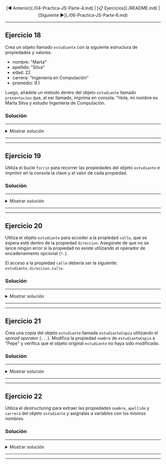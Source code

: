 <div align= "center"> [◀️ Anterior](./04-Practica-JS-Parte-4.md) | [📋 Ejercicios](./README.md) | [Siguiente ▶️](./06-Practica-JS-Parte-6.md)</div>

---

## Ejercicio 18

Crea un objeto llamado `estudiante` con la siguiente estructura de propiedades y valores:
- nombre: "Marta"
- apellido: "Silva"
- edad: 22
- carrera: "Ingeniería en Computación"
- promedio: 9.1

Luego, añádele un método dentro del objeto `estudiante` llamado `presentacion` que, al ser llamado, imprima en consola: "Hola, mi nombre es Marta Silva y estudio Ingeniería de Computación.


### Solución
---

<details><summary>Mostrar solución</summary>

<em>index.html</em>

```html
<!DOCTYPE html>
<html lang="es">
  <head>
    <meta charset="UTF-8" />
    <meta http-equiv="X-UA-Compatible" content="IE=edge" />
    <meta name="viewport" content="width=device-width, initial-scale=1.0" />
    <title>Ejercicio 18 - JS</title>
  </head>
  <body
    style="
      display: flex;
      justify-content: center;
      align-items: center;
      height: 100vh;
      font-family: Arial, sans-serif;
    "
  >
    <section style="text-align: center">
      <p style="font-size: 2em; margin: 0; color: #333">
        Abre las herramientas de desarrollador para ver el resultado
      </p>
      <p style="font-size: 1.5em; margin-top: 50px; color: #555">
        Para abrir las herramientas de desarrollador, presiona
        <strong>F12</strong> o haz clic derecho y selecciona
        <strong>Inspeccionar</strong>.
      </p>
    </section>
    <script src="./src.js"></script>
  </body>
</html>
```

<em>src.js</em>

```js
'use strict';

const estudiante = {
  nombre: 'Marta',
  apellido: 'Silva',
  edad: 22,
  carrera: 'Ingeniería en Computación',
  promedio: 9.1,
};

// Añadimos el método presentación al objeto "estudiante"
estudiante.presentacion = function () {
  console.log(
    `Hola, mi nombre es ${this.nombre} ${this.apellido} y estudio ${this.carrera}.`
  );
};

// Llamamos al método presentacion del objeto estudiante
estudiante.presentacion();
```
</details>

---
---

## Ejercicio 19

Utiliza el bucle `for/in` para recorrer las propiedades del objeto `estudiante` e imprimir en la consola la clave y el valor de cada propiedad.


### Solución
---

<details><summary>Mostrar solución</summary>

<em>index.html</em>

```html
<!DOCTYPE html>
<html lang="es">
  <head>
    <meta charset="UTF-8" />
    <meta http-equiv="X-UA-Compatible" content="IE=edge" />
    <meta name="viewport" content="width=device-width, initial-scale=1.0" />
    <title>Ejercicio 19 - JS</title>
  </head>
  <body
    style="
      display: flex;
      justify-content: center;
      align-items: center;
      height: 100vh;
      font-family: Arial, sans-serif;
    "
  >
    <section style="text-align: center">
      <p style="font-size: 2em; margin: 0; color: #333">
        Abre las herramientas de desarrollador para ver el resultado
      </p>
      <p style="font-size: 1.5em; margin-top: 50px; color: #555">
        Para abrir las herramientas de desarrollador, presiona
        <strong>F12</strong> o haz clic derecho y selecciona
        <strong>Inspeccionar</strong>.
      </p>
    </section>
    <script src="./src.js"></script>
  </body>
</html>
```

<em>src.js</em>

```js
'use strict';

const estudiante = {
  nombre: "Marta",
  apellido: "Silva",
  edad: 22,
  carrera: "Ingeniería en Computación",
  promedio: 9.1,
  presentacion: function () {
    console.log(`Hola, mi nombre es ${this.nombre} ${this.apellido} y estudio ${this.carrera}.`);
  }
};

// Recorremos las propiedades del objeto estudiante
for (const propiedad in estudiante) {
  console.log(`${propiedad}: ${estudiante[propiedad]}`);
}
```
</details>

---
---

## Ejercicio 20

Utiliza el objeto `estudiante` para acceder a la propiedad `calle`, que se espera esté dentro de la propiedad `direccion`. Asegúrate de que no se lance ningún error si la propiedad no existe utilizando el operador de encadenamiento opcional (`?.`).

El acceso a la propiedad `calle` debería ser la siguiente: `estudiante.direccion.calle`.


### Solución
---

<details><summary>Mostrar solución</summary>

<em>index.html</em>

```html
<!DOCTYPE html>
<html lang="es">
  <head>
    <meta charset="UTF-8" />
    <meta http-equiv="X-UA-Compatible" content="IE=edge" />
    <meta name="viewport" content="width=device-width, initial-scale=1.0" />
    <title>Ejercicio 20 - JS</title>
  </head>
  <body
    style="
      display: flex;
      justify-content: center;
      align-items: center;
      height: 100vh;
      font-family: Arial, sans-serif;
    "
  >
    <section style="text-align: center">
      <p style="font-size: 2em; margin: 0; color: #333">
        Abre las herramientas de desarrollador para ver el resultado
      </p>
      <p style="font-size: 1.5em; margin-top: 50px; color: #555">
        Para abrir las herramientas de desarrollador, presiona
        <strong>F12</strong> o haz clic derecho y selecciona
        <strong>Inspeccionar</strong>.
      </p>
    </section>
    <script src="./src.js"></script>
  </body>
</html>
```

<em>src.js</em>

```js
'use strict';

const estudiante = {
  nombre: 'Marta',
  apellido: 'Silva',
  edad: 22,
  carrera: 'Ingeniería en Computación',
  promedio: 9.1,
  presentacion: function () {
    console.log(
      `Hola, mi nombre es ${this.nombre} ${this.apellido} y estudio ${this.carrera}.`
    );
  },
  // direccion puede estar presente o no
  //   direccion: {
  //     calle: 'Rúe del percebe nº 13',
  //   },
};

// Utilizamos el operador de encadenamiento opcional (?.) para acceder a la propiedad "calle" dentro de la propiedad "direccion"
const calle = estudiante.direccion?.calle;

console.log(calle); // Se imprime 'undefined' si la propiedad "direccion" no existe
```
</details>

---
---

## Ejercicio 21

Crea una copia del objeto `estudiante` llamada `estudianteCopia` utilizando el _spread operator_ (`...`). Modifica la propiedad `nombre` de `estudianteCopia` a "Pepe" y verifica que el objeto original `estudiante` no haya sido modificado.


### Solución
---

<details><summary>Mostrar solución</summary>

<em>index.html</em>

```html
<!DOCTYPE html>
<html lang="es">
  <head>
    <meta charset="UTF-8" />
    <meta http-equiv="X-UA-Compatible" content="IE=edge" />
    <meta name="viewport" content="width=device-width, initial-scale=1.0" />
    <title>Ejercicio 21 - JS</title>
  </head>
  <body
    style="
      display: flex;
      justify-content: center;
      align-items: center;
      height: 100vh;
      font-family: Arial, sans-serif;
    "
  >
    <section style="text-align: center">
      <p style="font-size: 2em; margin: 0; color: #333">
        Abre las herramientas de desarrollador para ver el resultado
      </p>
      <p style="font-size: 1.5em; margin-top: 50px; color: #555">
        Para abrir las herramientas de desarrollador, presiona
        <strong>F12</strong> o haz clic derecho y selecciona
        <strong>Inspeccionar</strong>.
      </p>
    </section>
    <script src="./src.js"></script>
  </body>
</html>
```

<em>src.js</em>

```js
'use strict';

const estudiante = {
  nombre: 'Marta',
  apellido: 'Silva',
  edad: 22,
  carrera: 'Ingeniería en Computación',
  promedio: 9.1,
  presentacion: function () {
    console.log(
      `Hola, mi nombre es ${this.nombre} ${this.apellido} y estudio ${this.carrera}.`
    );
  },
};  

const estudianteCopia = { ...estudiante };

estudianteCopia.nombre = 'Pepe';

console.log('Datos de estudianteCopia:');
console.log(estudianteCopia); // Imprime el objeto con el nombre modificado a "Pepe"
console.log('-------------------------');
console.log('Datos de estudiante:');
console.log(estudiante); // Imprime el objeto original con el nombre "Marta"
```
</details>

---
---

## Ejercicio 22

Utiliza el _destructuring_ para extraer las propiedades `nombre`, `apellido` y `carrera` del objeto `estudiante` y asígnalas a variables con los mismos nombres.


### Solución
---

<details><summary>Mostrar solución</summary>

<em>index.html</em>

```html
<!DOCTYPE html>
<html lang="es">
  <head>
    <meta charset="UTF-8" />
    <meta http-equiv="X-UA-Compatible" content="IE=edge" />
    <meta name="viewport" content="width=device-width, initial-scale=1.0" />
    <title>Ejercicio 22 - JS</title>
  </head>
  <body
    style="
      display: flex;
      justify-content: center;
      align-items: center;
      height: 100vh;
      font-family: Arial, sans-serif;
    "
  >
    <section style="text-align: center">
      <p style="font-size: 2em; margin: 0; color: #333">
        Abre las herramientas de desarrollador para ver el resultado
      </p>
      <p style="font-size: 1.5em; margin-top: 50px; color: #555">
        Para abrir las herramientas de desarrollador, presiona
        <strong>F12</strong> o haz clic derecho y selecciona
        <strong>Inspeccionar</strong>.
      </p>
    </section>
    <script src="./src.js"></script>
  </body>
</html>
```

<em>src.js</em>

```js
'use strict';

const estudiante = {
  nombre: "Marta",
  apellido: "Silva",
  edad: 22,
  carrera: "Ingeniería en Computación",
  promedio: 9.1,
  presentacion: function () {
    console.log(`Hola, mi nombre es ${this.nombre} ${this.apellido} y estudio ${this.carrera}.`);
  }
};

const { nombre, apellido, carrera } = estudiante;

console.log(nombre);   // Imprime "Marta"
console.log(apellido); // Imprime "Silva"
console.log(carrera);  // Imprime "Ingeniería en Computación"
```
</details>

---
---
